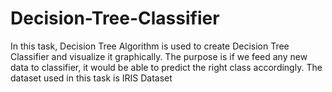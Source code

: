 # Decision-Tree-Classifier

In this task, Decision Tree Algorithm is used to create Decision Tree Classifier and visualize it graphically. The purpose is if we feed any new data to classifier, it would be able to predict the right class accordingly. 
The dataset used in this task is IRIS Dataset

